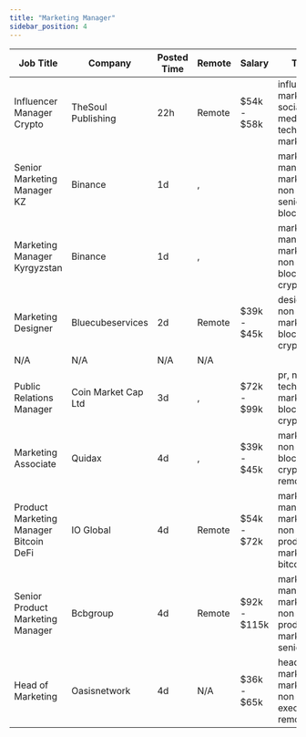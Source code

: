 ```yaml
---
title: "Marketing Manager"
sidebar_position: 4
---
```


| Job Title | Company | Posted Time | Remote | Salary | Tags | Apply Link |
|-----------|---------|-------------|--------|--------|------|------------|
| Influencer Manager Crypto | TheSoul Publishing | 22h | Remote | $54k - $58k | influencer marketing, social media, non tech, kol, marketing | [Apply](https://web3.career/influencer-manager-crypto-thesoulpublishing/138229) |
| Senior Marketing Manager KZ | Binance | 1d | , |  | marketing manager, marketing, non tech, senior, blockchain | [Apply](https://web3.career/senior-marketing-manager-kz-binance/138217) |
| Marketing Manager Kyrgyzstan | Binance | 1d | , |  | marketing manager, marketing, non tech, blockchain, crypto | [Apply](https://web3.career/marketing-manager-kyrgyzstan-binance/138212) |
| Marketing Designer | Bluecubeservices | 2d | Remote | $39k - $45k | design, non tech, marketing, blockchain, crypto | [Apply](https://web3.career/marketing-designer-bluecubeservices/138139) |
| N/A | N/A | N/A | N/A |  |  | [Apply](https://web3.career/metana) |
| Public Relations Manager | Coin Market Cap Ltd | 3d | , | $72k - $99k | pr, non tech, marketing, blockchain, crypto | [Apply](https://web3.career/public-relations-manager-coinmarketcap/138115) |
| Marketing Associate | Quidax | 4d | , | $39k - $45k | marketing, non tech, blockchain, crypto, remote | [Apply](https://web3.career/marketing-associate-quidaxcareers/138059) |
| Product Marketing Manager Bitcoin DeFi | IO Global | 4d | Remote | $54k - $72k | marketing manager, marketing, non tech, product marketing, bitcoin | [Apply](https://web3.career/product-marketing-manager-bitcoin-defi-ioglobal/138033) |
| Senior Product Marketing Manager | Bcbgroup | 4d | Remote | $92k - $115k | marketing manager, marketing, non tech, product marketing, senior | [Apply](https://web3.career/senior-product-marketing-manager-bcbgroup/135328) |
| Head of Marketing | Oasisnetwork | 4d | N/A | $36k - $65k | head of marketing, marketing, non tech, executive, remote | [Apply](https://web3.career/head-of-marketing-oasisnetwork/73767) |
